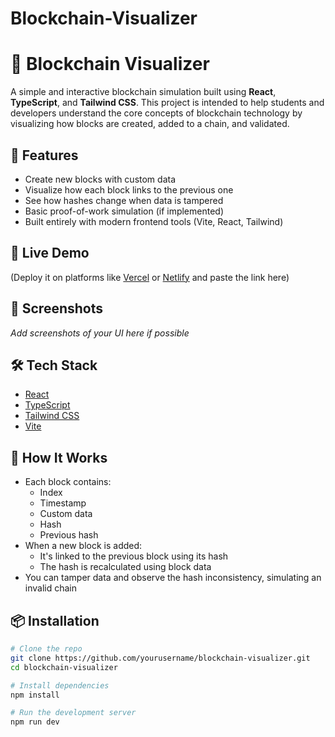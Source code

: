 # Blockchain-Visualizer
# 🔗 Blockchain Visualizer

A simple and interactive blockchain simulation built using **React**, **TypeScript**, and **Tailwind CSS**. This project is intended to help students and developers understand the core concepts of blockchain technology by visualizing how blocks are created, added to a chain, and validated.

## 🧠 Features

- Create new blocks with custom data
- Visualize how each block links to the previous one
- See how hashes change when data is tampered
- Basic proof-of-work simulation (if implemented)
- Built entirely with modern frontend tools (Vite, React, Tailwind)

## 🚀 Live Demo

(Deploy it on platforms like [Vercel](https://vercel.com/) or [Netlify](https://www.netlify.com/) and paste the link here)

## 📸 Screenshots

_Add screenshots of your UI here if possible_

## 🛠️ Tech Stack

- [React](https://reactjs.org/)
- [TypeScript](https://www.typescriptlang.org/)
- [Tailwind CSS](https://tailwindcss.com/)
- [Vite](https://vitejs.dev/)




## 🧪 How It Works

- Each block contains:
  - Index
  - Timestamp
  - Custom data
  - Hash
  - Previous hash
- When a new block is added:
  - It's linked to the previous block using its hash
  - The hash is recalculated using block data
- You can tamper data and observe the hash inconsistency, simulating an invalid chain

## 📦 Installation

```bash
# Clone the repo
git clone https://github.com/yourusername/blockchain-visualizer.git
cd blockchain-visualizer

# Install dependencies
npm install

# Run the development server
npm run dev
